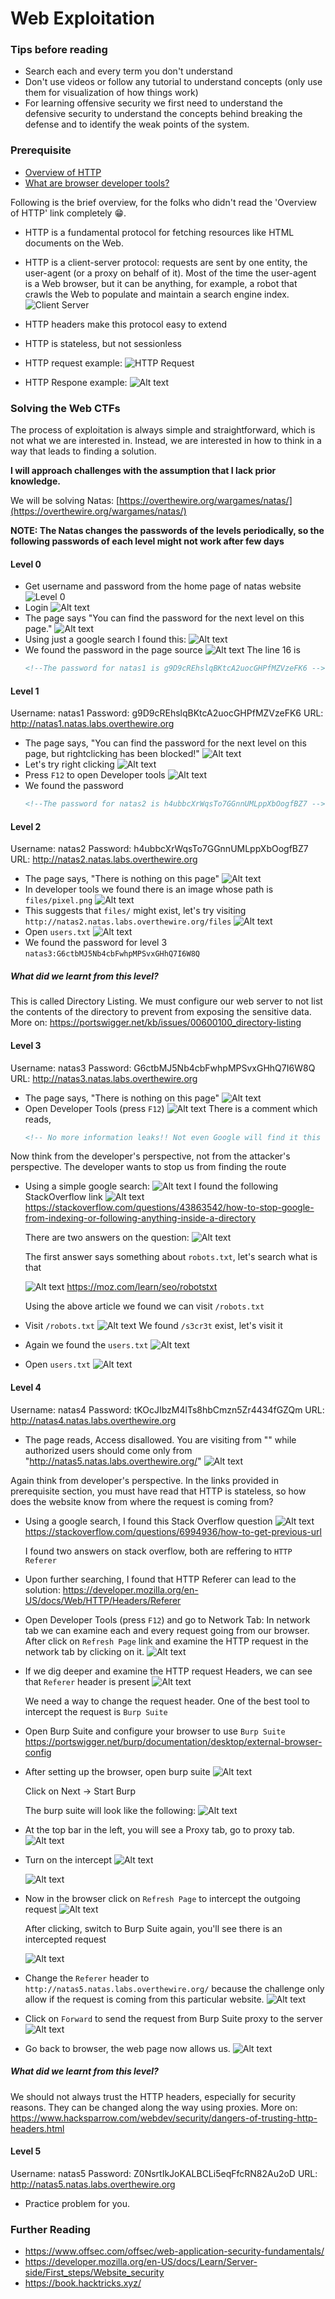 # Web Exploitation

### Tips before reading 
- Search each and every term you don't understand
- Don't use videos or follow any tutorial to understand concepts (only use them for visualization of how things work)
- For learning offensive security we first need to understand the defensive security to understand the concepts behind breaking the defense and to identify the weak points of the system.

### Prerequisite
- [Overview of HTTP](https://developer.mozilla.org/en-US/docs/Web/HTTP/Overview)
- [What are browser developer tools?](https://developer.mozilla.org/en-US/docs/Learn/Common_questions/Tools_and_setup/What_are_browser_developer_tools)

Following is the brief overview, for the folks who didn't read the 'Overview of HTTP' link completely :grin:.
- HTTP is a fundamental protocol for fetching resources like HTML documents on the Web. 
- HTTP is a client-server protocol: requests are sent by one entity, the user-agent (or a proxy on behalf of it). Most of the time the user-agent is a Web browser, but it can be anything, for example, a robot that crawls the Web to populate and maintain a search engine index.
![Client Server](assets/client-server-chain.png)

- HTTP headers make this protocol easy to extend
- HTTP is stateless, but not sessionless
- HTTP request example:
    ![HTTP Request](assets/http_request.png)
- HTTP Respone example:
    ![Alt text](assets/http_response.png)


### Solving the Web CTFs 
The process of exploitation is always simple and straightforward, which is not what we are interested in. Instead, we are interested in how to think in a way that leads to finding a solution.

**I will approach challenges with the assumption that I lack prior knowledge.**

We will be solving Natas:
[https://overthewire.org/wargames/natas/](https://overthewire.org/wargames/natas/)

**NOTE: The Natas changes the passwords of the levels periodically, so the following passwords of each level might not work after few days**

#### Level 0
- Get username and password from the home page of natas website
![Level 0](assets/level0.png)
- Login 
![Alt text](assets/image.png)
- The page says "You can find the password for the next level on this page."
![Alt text](assets/image-1.png)
- Using just a google search I found this:
![Alt text](assets/image-2.png)
- We found the password in the page source
![Alt text](assets/image-3.png)
    The line 16 is 
    ```html
    <!--The password for natas1 is g9D9cREhslqBKtcA2uocGHPfMZVzeFK6 -->
    ```

#### Level 1
Username: natas1
Password: g9D9cREhslqBKtcA2uocGHPfMZVzeFK6
URL:      http://natas1.natas.labs.overthewire.org

- The page says, "You can find the password for the next level on this page, but rightclicking has been blocked!"
    ![Alt text](assets/image-4.png)
- Let's try right clicking
    ![Alt text](assets/image-5.png)
- Press `F12` to open Developer tools 
    ![Alt text](assets/image-6.png)
- We found the password
    ```html
    <!--The password for natas2 is h4ubbcXrWqsTo7GGnnUMLppXbOogfBZ7 -->
    ```

#### Level 2
Username: natas2
Password: h4ubbcXrWqsTo7GGnnUMLppXbOogfBZ7
URL:      http://natas2.natas.labs.overthewire.org

- The page says, "There is nothing on this page"
    ![Alt text](assets/image-7.png)
- In developer tools we found there is an image whose path is `files/pixel.png`
    ![Alt text](assets/image-8.png)
- This suggests that `files/` might exist, let's try visiting `http://natas2.natas.labs.overthewire.org/files`
    ![Alt text](assets/image-9.png)
- Open `users.txt`
    ![Alt text](assets/image-10.png)
- We found the password for level 3
    `natas3:G6ctbMJ5Nb4cbFwhpMPSvxGHhQ7I6W8Q`
##### What did we learnt from this level?
This is called Directory Listing. We must configure our web server to not list the contents of the directory to prevent from exposing the sensitive data.
More on: https://portswigger.net/kb/issues/00600100_directory-listing

#### Level 3
Username: natas3
Password: G6ctbMJ5Nb4cbFwhpMPSvxGHhQ7I6W8Q
URL:      http://natas3.natas.labs.overthewire.org

- The page says, "There is nothing on this page"
    ![Alt text](assets/image-11.png)
- Open Developer Tools (press `F12`)
    ![Alt text](assets/image-12.png)
    There is a comment which reads,
    ```html
    <!-- No more information leaks!! Not even Google will find it this time... -->
    ```
Now think from the developer's perspective, not from the attacker's perspective. The developer wants to stop us from finding the route
- Using a simple google search:
    ![Alt text](assets/image-13.png)
    I found the following StackOverflow link 
    ![Alt text](assets/image-14.png)
    https://stackoverflow.com/questions/43863542/how-to-stop-google-from-indexing-or-following-anything-inside-a-directory

    There are two answers on the question:
    ![Alt text](assets/image-15.png)

    The first answer says something about `robots.txt`, let's search what is that

    ![Alt text](assets/image-16.png)
    https://moz.com/learn/seo/robotstxt

    Using the above article we found we can visit `/robots.txt`

- Visit `/robots.txt`
    ![Alt text](assets/image-17.png)
    We found `/s3cr3t` exist, let's visit it 

- Again we found the `users.txt`
    ![Alt text](assets/image-18.png)
- Open `users.txt`
    ![Alt text](assets/image-19.png)

#### Level 4 
Username: natas4
Password: tKOcJIbzM4lTs8hbCmzn5Zr4434fGZQm
URL:      http://natas4.natas.labs.overthewire.org

- The page reads, Access disallowed. You are visiting from "" while authorized users should come only from "http://natas5.natas.labs.overthewire.org/"
    ![Alt text](assets/image-20.png)

Again think from developer's perspective. In the links provided in prerequisite section, you must have read that HTTP is stateless, so how does the website know from where the request is coming from?

- Using a google search, I found this Stack Overflow question 
    ![Alt text](assets/image-21.png)
    https://stackoverflow.com/questions/6994936/how-to-get-previous-url

    I found two answers on stack overflow, both are reffering to `HTTP Referer`
- Upon further searching, I found that HTTP Referer can lead to the solution: https://developer.mozilla.org/en-US/docs/Web/HTTP/Headers/Referer

- Open Developer Tools (press `F12`) and go to Network Tab:
    In network tab we can examine each and every request going from our browser. After click on `Refresh Page` link and examine the HTTP request in the network tab by clicking on it.
    ![Alt text](assets/image-22.png)

- If we dig deeper and examine the HTTP request Headers, we can see that `Referer` header is present
    ![Alt text](assets/image-23.png)
    
    We need a way to change the request header. One of the best tool to intercept the request is `Burp Suite`

- Open Burp Suite and configure your browser to use `Burp Suite` https://portswigger.net/burp/documentation/desktop/external-browser-config

- After setting up the browser, open burp suite 
    ![Alt text](assets/image-24.png)

    Click on Next -> Start Burp

    The burp suite will look like the following:
    ![Alt text](assets/image-25.png)

- At the top bar in the left, you will see a Proxy tab, go to proxy tab.
    ![Alt text](assets/image-26.png)

- Turn on the intercept
    ![Alt text](assets/image-27.png)

    ![Alt text](assets/image-28.png)

- Now in the browser click on `Refresh Page` to intercept the outgoing request 
    ![Alt text](assets/image-29.png)

    After clicking, switch to Burp Suite again, you'll see there is an intercepted request

    ![Alt text](assets/image-30.png)

- Change the `Referer` header to `http://natas5.natas.labs.overthewire.org/` because the challenge only allow if the request is coming from this particular website.
    ![Alt text](assets/image-31.png)

- Click on `Forward` to send the request from Burp Suite proxy to the server
    ![Alt text](assets/image-32.png)

- Go back to browser, the web page now allows us.
    ![Alt text](assets/image-33.png)

##### What did we learnt from this level?
We should not always trust the HTTP headers, especially for security reasons. They can be changed along the way using proxies.
More on:
https://www.hacksparrow.com/webdev/security/dangers-of-trusting-http-headers.html


#### Level 5
Username: natas5
Password: Z0NsrtIkJoKALBCLi5eqFfcRN82Au2oD
URL:      http://natas5.natas.labs.overthewire.org 

- Practice problem for you.

### Further Reading 
- https://www.offsec.com/offsec/web-application-security-fundamentals/
- https://developer.mozilla.org/en-US/docs/Learn/Server-side/First_steps/Website_security
- https://book.hacktricks.xyz/